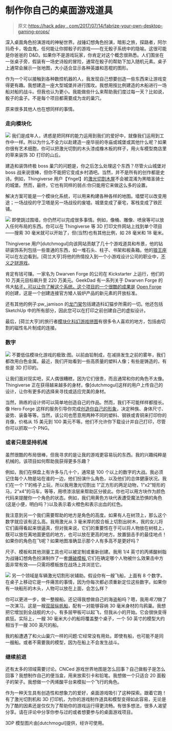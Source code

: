 # 制作你自己的桌面游戏道具

> 原文:[https://hack aday . com/2017/07/14/fabrize-your-own-desktop-gaming-props/](https://hackaday.com/2017/07/14/fabricate-your-own-tabletop-gaming-props/)

深入桌面角色扮演游戏的神秘世界。战锤幻想角色扮演，暗影之旅，探路者，阿尔玛奇卡，吸血鬼，任何能让你掷骰子的游戏——在无骰子系统中的隐喻。这很可能是你爸爸的 D&D。如果你不是游戏玩家，你肯定对这个概念很熟悉。人们围坐在一张桌子旁，假装有一场史诗般的冒险，通常在骰子的帮助下加入随机元素。桌子上通常会展示一张地图，大小适合显示各种英雄和恶棍的图形。

作为一个可以接触到各种数控机器的人，我发现自己想要创造一些东西来让游戏变得更有趣。我想建造一座大型城堡并进行围攻。我想用按比例建造的木船进行一场船对船的战斗。但我也认为更小。我能做些什么来帮助我们度过每一天？比如说，骰子的盒子。不是每个项目都需要成为龙的巢穴。

原来很多其他人也在想同样的事情。

### 走向模块化

[![](../Images/08ae71c059cf2bf51a98fd187b467393.png)](https://hackaday.com/wp-content/uploads/2017/06/screen-shot-2017-06-30-at-9-14-31-am.png) 我们是成年人，诱惑是把同样的能力运用到我们的爱好中，就像我们运用到工作中一样。所以为什么不全力以赴建造一座华丽的寺庙或城堡或其他什么呢？如果你很有艺术细胞，你可以把激光切割的木头漆成橡木板的样子，用火车模型商店里的草来装饰 3D 打印的山丘。

建造和装饰终极 boss 巢穴的问题是，你之后怎么处理这个东西？尽管火山城堡对 boss 战来说很棒，但你不能把它变成乡村酒吧。当然，并不是所有的创作都是史诗。例如，Thingiverse 用户【Yngel】的[激光切割木屋](https://www.thingiverse.com/thing:484518)不会被混淆为黑暗圣骑士的城堡。然而，最终，它也有同样的弱点:你只能用它来做这么多的设置。

解决方案可能是一个模块化系统，可以用来构建各种各样的地图。墙壁可以改变用途；一场战役的守卫塔是另一场战役的废墟。城堡变成了豪宅，客栈变成了铁匠铺。

[![](../Images/d3327bcac67e108ef6dd5c43f18bfc6e.png)](https://hackaday.com/wp-content/uploads/2017/06/throne.png) 即使跳过围墙，你仍然可以完成很多事情。例如，像桶、雕像、喷泉等可以放入任何布局的东西。你可以在 Thingiverse 等 3D 打印文件网站上找到单个项目——搜索 30 毫米就可以开始了，但(当然)也有其他比例，如 28 毫米和 18 毫米。

Thingiverse 用户[dutchmogul]向该网站贡献了几十个游戏道具和布景，他的钻研装饰系列包括一些普通的东西，如一堆石头、柱子、书架和板条箱。他的[狼王座](https://www.thingiverse.com/thing:2153661)可以在左边看到。[荷兰大亨]将他的热情投入到一个小游戏设计公司的职业中，[不义之财游戏](https://www.patreon.com/illgottengames)。

肯定有钱可赚。一家名为 Dwarven Forge 的公司在 Kickstarter 上运行，他们的 10 万美元目标飙升至 220 万美元。GeekDad 有一系列关于 Dwarven Forge 的伟大[帖子，可以让你了解这个系统。这个项目的一个很酷的成果是](https://geekdad.com/tag/dwarven-forge/) [Open Forge](https://www.thingiverse.com/devonjones/collections/openforge/) 的创建，这是一个创建连接官方矮人锻炉产品的新元素的开放标准。

还有其他的例子:pw_jamison 的[龙门架](https://www.thingiverse.com/thing:2246090)包括建造科幻猫步所需的一切。他还包括 SketchUp 中的所有部分，因此您可以在打印之前创建自己的虚拟设计。

最后，[荷兰大亨]的旅行者[模块化科幻游戏拼图](https://www.thingiverse.com/thing:703514)有很多令人喜欢的地方，包括由切割的磁性名片制成的连接。

### 数字

[![](../Images/9715a0ef8cc427664c0fadb4b79b1719.png)](https://hackaday.com/wp-content/uploads/2017/06/ash.png) 不要低估模块化游戏的极致:图。以前由铅制成，在减排发生之前的雾年，我们都改用白色金属。最近，我们开始看到一些高质量的塑料人像；有些是铸造的，有些是 3D 打印的。

让我们面对现实吧，买人偶很糟糕，因为它们很贵，而且通常和你的角色不太像。Thingiverse 正在获得越来越多的身材，像[dutchmogul]这样的用户上传自己的设计，让你有更多的选择来寻找或适应完美的身材。

当然，熟练的设计师可以简单地创造自己的作品。然而，我们不可能样样都擅长。像 Hero Forge 这样的服务引导你完成[创造你自己的形象](https://www.heroforge.com/)，决定种族、身体尺寸、姿势、装备等等。当然，该公司也愿意用两种不同的塑料、钢铁或青铜来打印你的肖像，价格从 15 美元到 100 美元不等。他们不允许你下载设计并自己打印，尽管你可以抓取一个 PNG。

### 或者只是坚持机械

虽然很酷的布局很棒，但我寻求的是让我的游戏更容易玩的东西。我的兴趣纯粹是机械的。该项目如何帮助我获得更多乐趣？

例如，我们在棋盘上有许多与几十个，通常是 100 个以上的数字的大战。我必须记住每个人物是站在谁的一边，他们扮演什么角色，以及他们的总体健康状况。我们在一个 1”的格子上玩，所以我用激光切割出 1”正方形的两足动物，1”x2”矩形的马，2”x4”的马车，等等，用喷漆涂层来帮助区分彼此。你也可以用方块作为颜色代码来提醒你一个角色的状态。例如，我们用黄色方块代表遭受魔法恐惧的角色(这是小便，明白吗？)以及表示着火橙色和表示出血的红色。

我注意到另一个我们需要帮助的地方是角色的高度。如果有人在树顶上，那么这个数字就应该有这么高。我用激光从 3 毫米厚的胶合板上切割出树木，我的女儿将它们画得看起来很逼真，但对我来说，它们的重要性在于可以将人物放在树枝上，既可以放在离地面更低的地方，也可以放在更高的地方。放置狙击手的最佳地点！如果你的角色在飞呢？如果地图准确显示那个人有多高不是更好吗？

尺子、模板和其他测量工具也可以被定制或重新创建。我用 1/4 英寸的丙烯酸树脂为战锤幻想角色扮演制作了一套[爆破模板](https://www.thingiverse.com/thing:312855),它们在确定哪个人物被什么效果击中方面非常有效——只需将模板放在战场上并浏览它。

[![](../Images/ae420fadb6cf9b8e25e0e4505604fd1a.png)](https://hackaday.com/wp-content/uploads/2017/06/scim.jpg) 另一个领域是车辆激光切割形状辅助。假设你有一艘飞船，上面有 8 个数字。在桌子上移动它是一件痛苦的事情，因为你每次都必须重新定位这些数字。如果你有一块船形的木头，人物可以放在上面，会怎么样？

你可以更进一步，做一整艘船。还记得我想做自己的海盗船吗？嗯，我用*弯刀*做了一次演习。这是一艘[双层纵帆船](https://www.thingiverse.com/thing:2412325)，配有一对能够容纳 30 毫米身材的乌鸦巢。我想把它增加到全战舰的大小，有多层甲板可以起飞，但我从小的开始。它会很快变得疯狂。实际上，一艘 30 毫米大小的船将覆盖整个桌子，一个 50 英寸的模型大约相当于一艘 300 英尺的船。

我的船遭遇了和火山巢穴一样的问题:它经常没有用处。即使有船，也可能不是同一艘船。或者不需要我的模型，因为在船上不会发生战斗。

### 继续前进

还有太多的领域需要讨论。CNCed 游戏世界地图是怎么回事？自己做骰子是怎么回事？我想制作自己的便当盒，用来放索引卡和铅笔。我想做一个只适合 20 面骰子的架子。我想做一个丙烯酸平台来模拟一个飞行的角色。

作为一种天生具有创造性和想象力的爱好，桌面游戏吸引了这种探索。跟着它跑！有了激光切割机和 3D 打印机，为你的游戏制作道具和模型变得如此容易，无论是为了酷的因素还是仅仅为了帮助你的游戏运行得更流畅。有很多想法，很多人渴望分享。请在评论中分享你参与过的或者想要参与的桌面游戏项目。

3DP 模型图片由[dutchmogul]提供，经许可使用。
